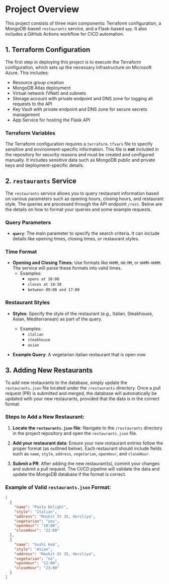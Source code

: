 # Project Overview

This project consists of three main components: Terraform configuration, a MongoDB-based `restaurants` service, and a Flask-based `app`. It also includes a GitHub Actions workflow for CICD automation.

## 1. Terraform Configuration

The first step in deploying this project is to execute the Terraform configuration, which sets up the necessary infrastructure on Microsoft Azure. This includes:
- Resource group creation
- MongoDB Atlas deployment
- Virtual network (VNet) and subnets
- Storage account with private endpoint and DNS zone for logging all requests to the API
- Key Vault with private endpoint and DNS zone for secure secrets management
- App Service for hosting the Flask API

### Terraform Variables

The Terraform configuration requires a `terraform.tfvars` file to specify sensitive and environment-specific information. This file is **not** included in the repository for security reasons and must be created and configured manually. It includes sensitive data such as MongoDB public and private keys and deployment-specific details. 

## 2. `restaurants` Service

The `restaurants` service allows you to query restaurant information based on various parameters such as opening hours, closing hours, and restaurant style. The queries are processed through the API endpoint `/rest`. Below are the details on how to format your queries and some example requests.

### Query Parameters

- **`query`**: The main parameter to specify the search criteria. It can include details like opening times, closing times, or restaurant styles.

### Time Format

- **Opening and Closing Times**: Use formats like `HHMM`, `HH:MM`, or `HHMM-HHMM`. The service will parse these formats into valid times.
  - Examples:
    - `opens at 10:00`
    - `closes at 18:30`
    - `between 09:00 and 17:00`

### Restaurant Styles

- **Styles**: Specify the style of the restaurant (e.g., Italian, Steakhouse, Asian, Mediterranean) as part of the query.
  - Examples:
    - `italian`
    - `steakhouse`
    - `asian`

- **Example Query**: A vegetarian italian restaurant that is open now

## 3. Adding New Restaurants

To add new restaurants to the database, simply update the `restaurants.json` file located under the `/restaurants` directory. Once a pull request (PR) is submitted and merged, the database will automatically be updated with your new restaurants, provided that the data is in the correct format.

### Steps to Add a New Restaurant:
1. **Locate the `restaurants.json` file**: 
   Navigate to the `/restaurants` directory in the project repository and open the `restaurants.json` file.

2. **Add your restaurant data**: 
   Ensure your new restaurant entries follow the proper format (as outlined below). Each restaurant should include fields such as `name`, `style`, `address`, `vegetarian`, `openHour`, and `closeHour`.

3. **Submit a PR**: 
   After adding the new restaurant(s), commit your changes and submit a pull request. The CI/CD pipeline will validate the data and update the MongoDB database if the format is correct.

### Example of Valid `restaurants.json` Format:
```json
[
  {
    "name": "Pasta Delight",
    "style": "Italian",
    "address": "Maskit St 35, Herzliya",
    "vegetarian": "yes",
    "openHour": "10:00",
    "closeHour": "22:00"
  },
  {
    "name": "Sushi Hub",
    "style": "Asian",
    "address": "Maskit St 35, Herzliya",
    "vegetarian": "no",
    "openHour": "12:00",
    "closeHour": "23:00"
  }
]


